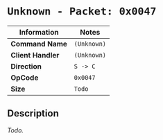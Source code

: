 # `Unknown - Packet: 0x0047`

| Information               | Notes |
|---                        |---    |
| **Command Name**          | `(Unknown)` |
| **Client Handler**        | `(Unknown)` |
| **Direction**             | `S -> C` |
| **OpCode**                | `0x0047` |
| **Size**                  | `Todo` |

## Description

_Todo._
